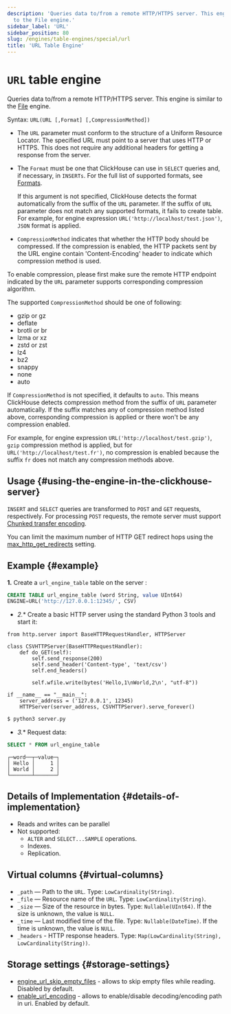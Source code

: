```yaml
---
description: 'Queries data to/from a remote HTTP/HTTPS server. This engine is similar
  to the File engine.'
sidebar_label: 'URL'
sidebar_position: 80
slug: /engines/table-engines/special/url
title: 'URL Table Engine'
---
```


# `URL` table engine

Queries data to/from a remote HTTP/HTTPS server. This engine is similar to the [File](../../../engines/table-engines/special/file.md) engine.

Syntax: `URL(URL [,Format] [,CompressionMethod])`

- The `URL` parameter must conform to the structure of a Uniform Resource Locator. The specified URL must point to a server that uses HTTP or HTTPS. This does not require any additional headers for getting a response from the server.

- The `Format` must be one that ClickHouse can use in `SELECT` queries and, if necessary, in `INSERTs`. For the full list of supported formats, see [Formats](/interfaces/formats#formats-overview).

    If this argument is not specified, ClickHouse detects the format automatically from the suffix of the `URL` parameter. If the suffix of `URL` parameter does not match any supported formats, it fails to create table. For example, for engine expression `URL('http://localhost/test.json')`, `JSON` format is applied.

- `CompressionMethod` indicates that whether the HTTP body should be compressed. If the compression is enabled, the HTTP packets sent by the URL engine contain 'Content-Encoding' header to indicate which compression method is used.

To enable compression, please first make sure the remote HTTP endpoint indicated by the `URL` parameter supports corresponding compression algorithm.

The supported `CompressionMethod` should be one of following:
- gzip or gz
- deflate
- brotli or br
- lzma or xz
- zstd or zst
- lz4
- bz2
- snappy
- none
- auto

If `CompressionMethod` is not specified, it defaults to `auto`. This means ClickHouse detects compression method from the suffix of `URL` parameter automatically. If the suffix matches any of compression method listed above, corresponding compression is applied or there won't be any compression enabled.

For example, for engine expression `URL('http://localhost/test.gzip')`, `gzip` compression method is applied, but for `URL('http://localhost/test.fr')`, no compression is enabled because the suffix `fr` does not match any compression methods above.

## Usage {#using-the-engine-in-the-clickhouse-server}

`INSERT` and `SELECT` queries are transformed to `POST` and `GET` requests,
respectively. For processing `POST` requests, the remote server must support
[Chunked transfer encoding](https://en.wikipedia.org/wiki/Chunked_transfer_encoding).

You can limit the maximum number of HTTP GET redirect hops using the [max_http_get_redirects](/operations/settings/settings#max_http_get_redirects) setting.

## Example {#example}

**1.** Create a `url_engine_table` table on the server :

```sql
CREATE TABLE url_engine_table (word String, value UInt64)
ENGINE=URL('http://127.0.0.1:12345/', CSV)
```

* *2.** Create a basic HTTP server using the standard Python 3 tools and
start it:

```python3
from http.server import BaseHTTPRequestHandler, HTTPServer

class CSVHTTPServer(BaseHTTPRequestHandler):
    def do_GET(self):
        self.send_response(200)
        self.send_header('Content-type', 'text/csv')
        self.end_headers()

        self.wfile.write(bytes('Hello,1\nWorld,2\n', "utf-8"))

if __name__ == "__main__":
    server_address = ('127.0.0.1', 12345)
    HTTPServer(server_address, CSVHTTPServer).serve_forever()
```

```bash
$ python3 server.py
```

* *3.** Request data:

```sql
SELECT * FROM url_engine_table
```

```text
┌─word──┬─value─┐
│ Hello │     1 │
│ World │     2 │
└───────┴───────┘
```

## Details of Implementation {#details-of-implementation}

- Reads and writes can be parallel
- Not supported:
  - `ALTER` and `SELECT...SAMPLE` operations.
  - Indexes.
  - Replication.

## Virtual columns {#virtual-columns}

- `_path` — Path to the `URL`. Type: `LowCardinality(String)`.
- `_file` — Resource name of the `URL`. Type: `LowCardinality(String)`.
- `_size` — Size of the resource in bytes. Type: `Nullable(UInt64)`. If the size is unknown, the value is `NULL`.
- `_time` — Last modified time of the file. Type: `Nullable(DateTime)`. If the time is unknown, the value is `NULL`.
- `_headers` - HTTP response headers. Type: `Map(LowCardinality(String), LowCardinality(String))`.

## Storage settings {#storage-settings}

- [engine_url_skip_empty_files](/operations/settings/settings.md#engine_url_skip_empty_files) - allows to skip empty files while reading. Disabled by default.
- [enable_url_encoding](/operations/settings/settings.md#enable_url_encoding) - allows to enable/disable decoding/encoding path in uri. Enabled by default.
